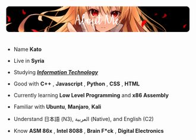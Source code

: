 <div>
<img src="./Github.png" width="500" />
<br/>
<br/>
  
- Name **Kato**

- Live in **Syria**

- Studying [***Information Technology***](https://www.svuonline.org/)

- Good with **C++** , **Javascript** , **Python** , **CSS** , **HTML**

- Currently learning **Low Level Programming** and **x86 Assembly**
  
- Familiar with **Ubuntu**, **Manjaro**, **Kali**

- Understand 日本語 (N3), العربية (Native), and English (C2)

- Know **ASM 86x** , **Intel 8088** , **Brain F*ck** , **Digital Electronics**
</div>
